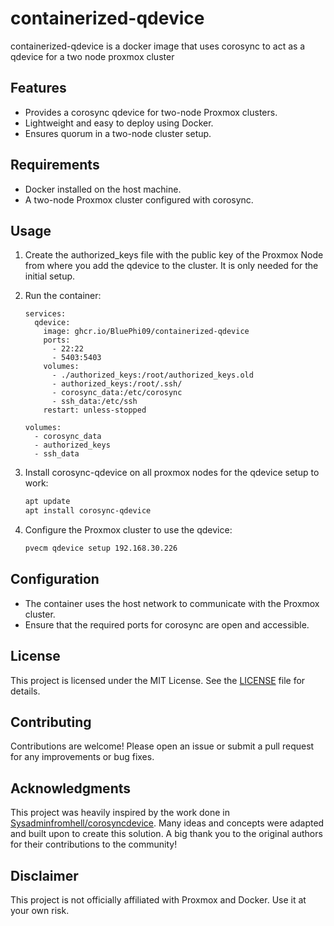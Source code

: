 # containerized-qdevice
containerized-qdevice is a docker image that uses corosync to act as a qdevice for a two node proxmox cluster

## Features
- Provides a corosync qdevice for two-node Proxmox clusters.
- Lightweight and easy to deploy using Docker.
- Ensures quorum in a two-node cluster setup.

## Requirements
- Docker installed on the host machine.
- A two-node Proxmox cluster configured with corosync.

## Usage

1. Create the authorized_keys file with the public key of the Proxmox Node from where you add the qdevice to the cluster. It is only needed for the initial setup.

2. Run the container:
    ```docker compose
    services:
      qdevice:
        image: ghcr.io/BluePhi09/containerized-qdevice
        ports:
          - 22:22
          - 5403:5403
        volumes:
          - ./authorized_keys:/root/authorized_keys.old
          - authorized_keys:/root/.ssh/
          - corosync_data:/etc/corosync
          - ssh_data:/etc/ssh
        restart: unless-stopped
        
    volumes:
      - corosync_data
      - authorized_keys
      - ssh_data
    ```
    
3. Install corosync-qdevice on all proxmox nodes for the qdevice setup to work:
    ```bash
    apt update
    apt install corosync-qdevice
    ```   

4. Configure the Proxmox cluster to use the qdevice:
    ```bash
    pvecm qdevice setup 192.168.30.226
    ```

## Configuration
- The container uses the host network to communicate with the Proxmox cluster.
- Ensure that the required ports for corosync are open and accessible.

## License
This project is licensed under the MIT License. See the [LICENSE](LICENSE) file for details.

## Contributing
Contributions are welcome! Please open an issue or submit a pull request for any improvements or bug fixes.

## Acknowledgments
This project was heavily inspired by the work done in [Sysadminfromhell/corosyncdevice](https://github.com/Sysadminfromhell/corosyncdevice). Many ideas and concepts were adapted and built upon to create this solution. A big thank you to the original authors for their contributions to the community!

## Disclaimer
This project is not officially affiliated with Proxmox and Docker. Use it at your own risk.
